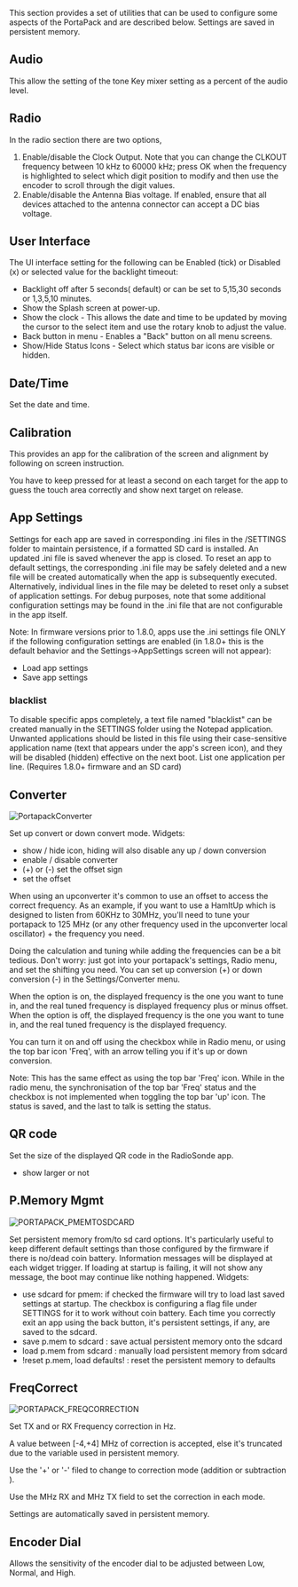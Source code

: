 This section provides a set of utilities that can be used to configure some aspects of the PortaPack and are described below.  Settings are saved in persistent memory.
## Audio
This allow the setting of the tone Key mixer setting as a percent of the audio level.
## Radio
In the radio section there are two options, 
1. Enable/disable the Clock Output. Note that you can change the CLKOUT frequency between 10 kHz to 60000 kHz; press OK when the frequency is highlighted to select which digit position to modify and then use the encoder to scroll through the digit values.
2. Enable/disable the Antenna Bias voltage.  If enabled, ensure that all devices attached to the antenna connector can accept a DC bias voltage.
## User Interface
The UI interface  setting for the following can be Enabled (tick) or Disabled (x) or selected value for the backlight timeout:
* Backlight off after 5 seconds( default) or can be set to 5,15,30 seconds or 1,3,5,10 minutes.
* Show the Splash screen at power-up.
* Show the clock - This allows the date and time to be updated by moving the cursor to the select item and use the rotary knob to adjust the value.
* Back button in menu - Enables a "Back" button on all menu screens.
* Show/Hide Status Icons - Select which status bar icons are visible or hidden.
## Date/Time
Set the date and time.
## Calibration
This provides an app for the calibration of the screen and alignment by following on screen instruction. 

You have to keep pressed for at least a second on each target for the app to guess the touch area correctly and show next target on release.
## App Settings
Settings for each app are saved in corresponding .ini files in the /SETTINGS folder to maintain persistence, if a formatted SD card is installed.  An updated .ini file is saved whenever the app is closed.  To reset an app to default settings, the corresponding .ini file may be safely deleted and a new file will be created automatically when the app is subsequently executed.  Alternatively, individual lines in the file may be deleted to reset only a subset of application settings.  For debug purposes, note that some additional configuration settings may be found in the .ini file that are not configurable in the app itself.

Note: In firmware versions prior to 1.8.0, apps use the .ini settings file ONLY if the following configuration settings are enabled (in 1.8.0+ this is the default behavior and the Settings->AppSettings screen will not appear):
 * Load app settings 
 * Save app settings

### blacklist
To disable specific apps completely, a text file named "blacklist" can be created manually in the SETTINGS folder using the Notepad application.  Unwanted applications should be listed in this file using their case-sensitive application name (text that appears under the app's screen icon), and they will be disabled (hidden) effective on the next boot.  List one application per line.  (Requires 1.8.0+ firmware and an SD card)

## Converter
![PortapackConverter](https://www.nilorea.net/wp-content/uploads/2023/03/PORTAPACK_CONVERTER.png)

Set up convert or down convert mode. Widgets:
 * show / hide icon, hiding will also disable any up / down conversion
 * enable / disable converter
 * (+) or (-) set the offset sign
 * set the offset 

When using an upconverter it's common to use an offset to access the correct frequency. As an example, if you want to use a HamItUp which is designed to listen from 60KHz to 30MHz, you'll need to tune your portapack to 125 MHz (or any other frequency used in the upconverter local oscillator) + the frequency you need.

Doing the calculation and tuning while adding the frequencies can be a bit tedious. Don't worry: just got into your portapack's settings, Radio menu, and set the shifting you need. You can set up conversion (+) or down conversion (-) in the Settings/Converter menu.

When the option is on, the displayed frequency is the one you want to tune in, and the real tuned frequency is displayed frequency plus or minus offset.
When the option is off, the displayed frequency is the one you want to tune in, and the real tuned frequency is the displayed frequency.

You can turn it on and off using the checkbox while in Radio menu, or using the top bar icon 'Freq', with an arrow telling you if it's up or down conversion.

Note:  This has the same effect as using the top bar 'Freq' icon. While in the radio menu, the synchronisation of the top bar 'Freq' status and the checkbox is not implemented when toggling the top bar 'up' icon. The status is saved, and the last to talk is setting the status.

## QR code
Set the size of the displayed QR code in the RadioSonde app.
 * show larger or not

## P.Memory Mgmt
![PORTAPACK_PMEMTOSDCARD](https://www.nilorea.net/wp-content/uploads/2023/03/PORTAPACK_PMEMTOSD.png)

Set persistent memory from/to sd card options. It's particularly useful to keep different default settings than those configured by the firmware if there is no/dead coin battery. Information messages will be displayed at each widget trigger. If loading at startup is failing, it will not show any message, the boot may continue like nothing happened. Widgets:
 * use sdcard for pmem: if checked the firmware will try to load last saved settings at startup. The checkbox is configuring a flag file under SETTINGS for it to work without coin battery. Each time you correctly exit an app using the back button, it's persistent settings, if any, are saved to the sdcard.
 * save p.mem to sdcard : save actual persistent memory onto the sdcard  
 * load p.mem from sdcard : manually load persistent memory from sdcard
 * !reset p.mem, load defaults! : reset the persistent memory to defaults

## FreqCorrect
![PORTAPACK_FREQCORRECTION](https://github.com/eried/portapack-mayhem/assets/3157857/4c313bb6-1125-4b43-8b1b-c3721f3041b1)

Set TX and or RX Frequency correction in Hz. 

A value between [-4,+4] MHz of correction is accepted, else it's truncated due to the variable used in persistent memory.

Use the '+' or '-' filed to change to correction mode (addition or subtraction ).

Use the MHz RX and MHz TX field to set the correction in each mode.

Settings are automatically saved in persistent memory.

## Encoder Dial
Allows the sensitivity of the encoder dial to be adjusted between Low, Normal, and High.